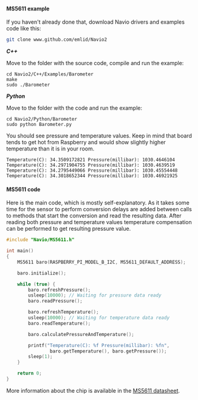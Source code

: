 #### MS5611 example

If you haven't already done that, download Navio drivers and examples code like this:

```bash
git clone www.github.com/emlid/Navio2
```

***C++***

Move to the folder with the source code, compile and run the example:

```
cd Navio2/C++/Examples/Barometer
make
sudo ./Barometer
```

***Python***

Move to the folder with the code and run the example:

```
cd Navio2/Python/Barometer
sudo python Barometer.py
```

You should see pressure and temperature values. Keep in mind that board tends to get hot from Raspberry and would show slightly higher temperature than it is in your room.

```
Temperature(C): 34.3509172821 Pressure(millibar): 1030.4646104
Temperature(C): 34.2971904755 Pressure(millibar): 1030.4639519
Temperature(C): 34.2795449066 Pressure(millibar): 1030.45554448
Temperature(C): 34.3018652344 Pressure(millibar): 1030.46921925
```

#### MS5611 code

Here is the main code, which is mostly self-explanatory. As it takes some time for the sensor to perform conversion delays are added between calls to methods that start the conversion and read the resulting data. After reading both pressure and temperature values temperature compensation can be performed to get resulting pressure value.

```C++
#include "Navio/MS5611.h"

int main()
{
    MS5611 baro(RASPBERRY_PI_MODEL_B_I2C, MS5611_DEFAULT_ADDRESS);

    baro.initialize();

    while (true) {
        baro.refreshPressure();
        usleep(10000); // Waiting for pressure data ready
        baro.readPressure();

        baro.refreshTemperature();		
        usleep(10000); // Waiting for temperature data ready
        baro.readTemperature();

        baro.calculatePressureAndTemperature();  

        printf("Temperature(C): %f Pressure(millibar): %fn",
                baro.getTemperature(), baro.getPressure());
        sleep(1);
    }

    return 0;
}

```

More information about the chip is available in the [MS5611 datasheet](http://www.meas-spec.com/downloads/MS5611-01BA03.pdf).
